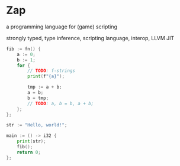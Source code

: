 # Zap

a programming language for (game) scripting

strongly typed, type inference, scripting language, interop, LLVM JIT

```go
fib := fn() {
    a := 0;
    b := 1;
    for {
        // TODO: f-strings
        print(f"{a}");

        tmp := a + b;
        a = b;
        b = tmp;
        // TODO: a, b = b, a + b;
    };
};

str := "Hello, world!";

main := () -> i32 {
    print(str);
    fib();
    return 0;
};
```
